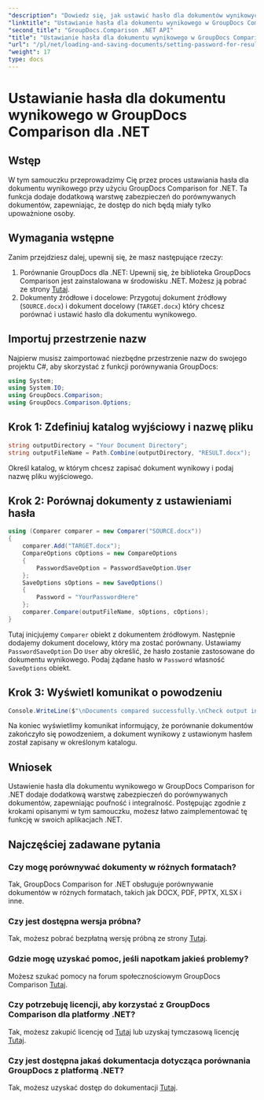 ```yaml
---
"description": "Dowiedz się, jak ustawić hasło dla dokumentów wynikowych w GroupDocs Comparison for .NET. Zwiększ bezpieczeństwo i chroń porównywane pliki."
"linktitle": "Ustawianie hasła dla dokumentu wynikowego w GroupDocs Comparison dla .NET"
"second_title": "GroupDocs.Comparison .NET API"
"title": "Ustawianie hasła dla dokumentu wynikowego w GroupDocs Comparison dla .NET"
"url": "/pl/net/loading-and-saving-documents/setting-password-for-resultant-document/"
"weight": 17
type: docs
---
```

# Ustawianie hasła dla dokumentu wynikowego w GroupDocs Comparison dla .NET

## Wstęp
W tym samouczku przeprowadzimy Cię przez proces ustawiania hasła dla dokumentu wynikowego przy użyciu GroupDocs Comparison for .NET. Ta funkcja dodaje dodatkową warstwę zabezpieczeń do porównywanych dokumentów, zapewniając, że dostęp do nich będą miały tylko upoważnione osoby.
## Wymagania wstępne
Zanim przejdziesz dalej, upewnij się, że masz następujące rzeczy:
1. Porównanie GroupDocs dla .NET: Upewnij się, że biblioteka GroupDocs Comparison jest zainstalowana w środowisku .NET. Możesz ją pobrać ze strony [Tutaj](https://releases.groupdocs.com/comparison/net/).
2. Dokumenty źródłowe i docelowe: Przygotuj dokument źródłowy (`SOURCE.docx`) i dokument docelowy (`TARGET.docx`) który chcesz porównać i ustawić hasło dla dokumentu wynikowego.

## Importuj przestrzenie nazw
Najpierw musisz zaimportować niezbędne przestrzenie nazw do swojego projektu C#, aby skorzystać z funkcji porównywania GroupDocs:
```csharp
using System;
using System.IO;
using GroupDocs.Comparison;
using GroupDocs.Comparison.Options;
```
## Krok 1: Zdefiniuj katalog wyjściowy i nazwę pliku
```csharp
string outputDirectory = "Your Document Directory";
string outputFileName = Path.Combine(outputDirectory, "RESULT.docx");
```
Określ katalog, w którym chcesz zapisać dokument wynikowy i podaj nazwę pliku wyjściowego.
## Krok 2: Porównaj dokumenty z ustawieniami hasła
```csharp
using (Comparer comparer = new Comparer("SOURCE.docx"))
{
    comparer.Add("TARGET.docx");
    CompareOptions cOptions = new CompareOptions
    {
        PasswordSaveOption = PasswordSaveOption.User
    };
    SaveOptions sOptions = new SaveOptions()
    {
        Password = "YourPasswordHere"
    };
    comparer.Compare(outputFileName, sOptions, cOptions);
}
```
Tutaj inicjujemy `Comparer` obiekt z dokumentem źródłowym. Następnie dodajemy dokument docelowy, który ma zostać porównany. Ustawiamy `PasswordSaveOption` Do `User` aby określić, że hasło zostanie zastosowane do dokumentu wynikowego. Podaj żądane hasło w `Password` własność `SaveOptions` obiekt.
## Krok 3: Wyświetl komunikat o powodzeniu
```csharp
Console.WriteLine($"\nDocuments compared successfully.\nCheck output in {outputDirectory}.");
```
Na koniec wyświetlimy komunikat informujący, że porównanie dokumentów zakończyło się powodzeniem, a dokument wynikowy z ustawionym hasłem został zapisany w określonym katalogu.

## Wniosek
Ustawienie hasła dla dokumentu wynikowego w GroupDocs Comparison for .NET dodaje dodatkową warstwę zabezpieczeń do porównywanych dokumentów, zapewniając poufność i integralność. Postępując zgodnie z krokami opisanymi w tym samouczku, możesz łatwo zaimplementować tę funkcję w swoich aplikacjach .NET.
## Najczęściej zadawane pytania
### Czy mogę porównywać dokumenty w różnych formatach?
Tak, GroupDocs Comparison for .NET obsługuje porównywanie dokumentów w różnych formatach, takich jak DOCX, PDF, PPTX, XLSX i inne.
### Czy jest dostępna wersja próbna?
Tak, możesz pobrać bezpłatną wersję próbną ze strony [Tutaj](https://releases.groupdocs.com/).
### Gdzie mogę uzyskać pomoc, jeśli napotkam jakieś problemy?
Możesz szukać pomocy na forum społecznościowym GroupDocs Comparison [Tutaj](https://forum.groupdocs.com/c/comparison/12).
### Czy potrzebuję licencji, aby korzystać z GroupDocs Comparison dla platformy .NET?
Tak, możesz zakupić licencję od [Tutaj](https://purchase.groupdocs.com/buy) lub uzyskaj tymczasową licencję [Tutaj](https://purchase.groupdocs.com/temporary-license/).
### Czy jest dostępna jakaś dokumentacja dotycząca porównania GroupDocs z platformą .NET?
Tak, możesz uzyskać dostęp do dokumentacji [Tutaj](https://tutorials.groupdocs.com/comparison/net/).